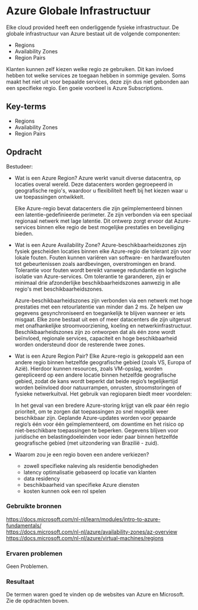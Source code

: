 # Azure Globale Infrastructuur
Elke cloud provided heeft een onderliggende fysieke infrastructuur. De globale infrastructuur van Azure bestaat uit de volgende componenten:
-   Regions
-   Availability Zones
-   Region Pairs

Klanten kunnen zelf kiezen welke regio ze gebruiken. Dit kan invloed hebben tot welke services ze toegaan hebben in sommige gevalen. Soms maakt het niet uit voor bepaalde services, deze zijn dus niet gebonden aan een specifieke regio. Een goeie voorbeel is Azure Subscriptions.

## Key-terms
-   Regions
-   Availability Zones
-   Region Pairs

## Opdracht
Bestudeer:
-   Wat is een Azure Region?
    Azure werkt vanuit diverse datacentra, op locaties overal wereld. Deze datacenters worden gegroepeerd in geografische regio's, waardoor u flexibiliteit heeft bij het kiezen waar u uw toepassingen ontwikkelt.

    Elke Azure-regio bevat datacenters die zijn geïmplementeerd binnen een latentie-gedefinieerde perimeter. Ze zijn verbonden via een speciaal regionaal netwerk met lage latentie. Dit ontwerp zorgt ervoor dat Azure-services binnen elke regio de best mogelijke prestaties en beveiliging bieden.  

-   Wat is een Azure Availability Zone?
    Azure-beschikbaarheidszones zijn fysiek gescheiden locaties binnen elke Azure-regio die tolerant zijn voor lokale fouten. Fouten kunnen variëren van software- en hardwarefouten tot gebeurtenissen zoals aardbevingen, overstromingen en brand. Tolerantie voor fouten wordt bereikt vanwege redundantie en logische isolatie van Azure-services. Om tolerantie te garanderen, zijn er minimaal drie afzonderlijke beschikbaarheidszones aanwezig in alle regio's met beschikbaarheidszones.

    Azure-beschikbaarheidszones zijn verbonden via een netwerk met hoge prestaties met een retourlatentie van minder dan 2 ms. Ze helpen uw gegevens gesynchroniseerd en toegankelijk te blijven wanneer er iets misgaat. Elke zone bestaat uit een of meer datacenters die zijn uitgerust met onafhankelijke stroomvoorziening, koeling en netwerkinfrastructuur. Beschikbaarheidszones zijn zo ontworpen dat als één zone wordt beïnvloed, regionale services, capaciteit en hoge beschikbaarheid worden ondersteund door de resterende twee zones.

-   Wat is een Azure Region Pair?
    Elke Azure-regio is gekoppeld aan een andere regio binnen hetzelfde geografische gebied (zoals VS, Europa of Azië). Hierdoor kunnen resources, zoals VM-opslag, worden gerepliceerd op een andere locatie binnen hetzelfde geografische gebied, zodat de kans wordt beperkt dat beide regio’s tegelijkertijd worden beïnvloed door natuurrampen, onrusten, stroomstoringen of fysieke netwerkuitval. Het gebruik van regioparen biedt meer voordelen:

    In het geval van een bredere Azure-storing krijgt van elk paar één regio prioriteit, om te zorgen dat toepassingen zo snel mogelijk weer beschikbaar zijn.
    Geplande Azure-updates worden voor gepaarde regio’s één voor één geïmplementeerd, om downtime en het risico op niet-beschikbare toepassingen te beperken.
    Gegevens blijven voor juridische en belastingdoeleinden voor ieder paar binnen hetzelfde geografische gebied (met uitzondering van Brazilië - zuid).  

-   Waarom zou je een regio boven een andere verkiezen?  
    -   zowell specifieke naleving als residentie benodigheden
    -   latency optimalisatie gebaseerd op locatie van klanten
    -   data residency
    -   beschikbaarheid van specifieke Azure diensten
    -   kosten kunnen ook een rol spelen

### Gebruikte bronnen
https://docs.microsoft.com/nl-nl/learn/modules/intro-to-azure-fundamentals/  
https://docs.microsoft.com/nl-nl/azure/availability-zones/az-overview  
https://docs.microsoft.com/nl-nl/azure/virtual-machines/regions  

### Ervaren problemen
Geen Problemen. 

### Resultaat
De termen waren goed te vinden op de websites van Azure en Microsoft. Zie de opdrachten boven.
